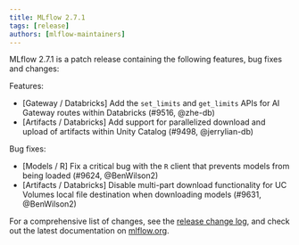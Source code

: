 ```yaml
---
title: MLflow 2.7.1
tags: [release]
authors: [mlflow-maintainers]
---
```


MLflow 2.7.1 is a patch release containing the following features, bug fixes and changes:

Features:

- [Gateway / Databricks] Add the `set_limits` and `get_limits` APIs for AI Gateway routes within Databricks (#9516, @zhe-db)
- [Artifacts / Databricks] Add support for parallelized download and upload of artifacts within Unity Catalog (#9498, @jerrylian-db)

Bug fixes:

- [Models / R] Fix a critical bug with the `R` client that prevents models from being loaded (#9624, @BenWilson2)
- [Artifacts / Databricks] Disable multi-part download functionality for UC Volumes local file destination when downloading models (#9631, @BenWilson2)

For a comprehensive list of changes, see the [release change log](https://github.com/mlflow/mlflow/releases/tag/v2.7.1), and check out the latest documentation on [mlflow.org](http://mlflow.org/).
